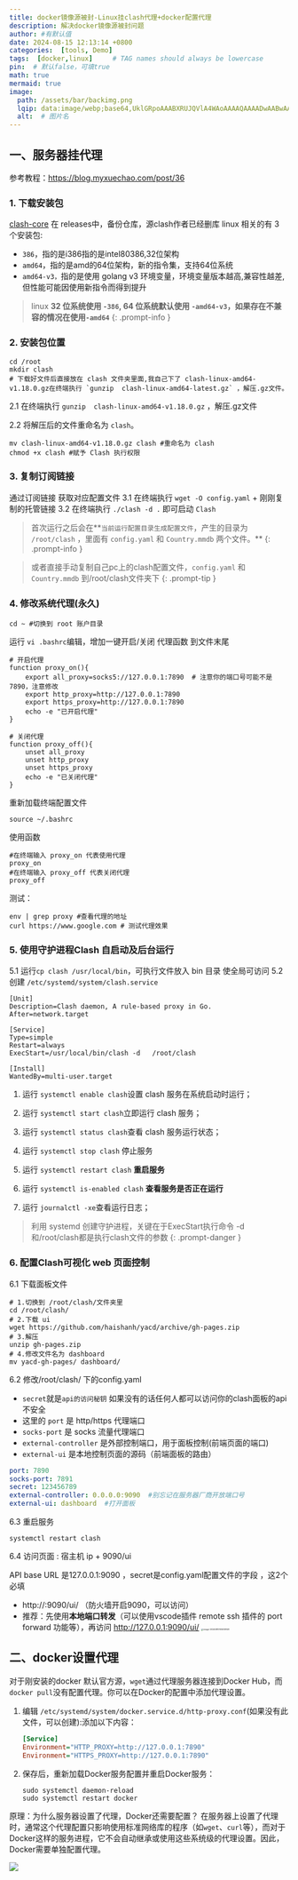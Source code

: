 ```yaml
---
title: docker镜像源被封-Linux挂clash代理+docker配置代理
description: 解决docker镜像源被封问题
author: #有默认值
date: 2024-08-15 12:13:14 +0800
categories:  [tools, Demo]
tags:  [docker,linux]     # TAG names should always be lowercase
pin:  # 默认false，可填true
math: true
mermaid: true
image:
  path: /assets/bar/backimg.png
  lqip: data:image/webp;base64,UklGRpoAAABXRUJQVlA4WAoAAAAQAAAADwAABwAAQUxQSDIAAAARL0AmbZurmr57yyIiqE8oiG0bejIYEQTgqiDA9vqnsUSI6H+oAERp2HZ65qP/VIAWAFZQOCBCAAAA8AEAnQEqEAAIAAVAfCWkAALp8sF8rgRgAP7o9FDvMCkMde9PK7euH5M1m6VWoDXf2FkP3BqV0ZYbO6NA/VFIAAAA
  alt:  # 图片名
---
```


## 一、服务器挂代理

参考教程：https://blog.myxuechao.com/post/36
### 1. 下载安装包
[clash-core](https://github.com/Kuingsmile/clash-core?tab=readme-ov-file) 在 releases中，备份仓库，源clash作者已经删库
   linux 相关的有 3 个安装包:
   + `386`，指的是i386指的是intel80386,32位架构
   + `amd64`，指的是amd的64位架构，新的指令集，支持64位系统
   + `amd64-v3，`指的是使用 golang v3 环境变量，环境变量版本越高,兼容性越差,但性能可能因使用新指令而得到提升

> linux **32 位系统使用 `-386`, 64 位系统默认使用 `-amd64-v3`，如果存在不兼容的情况在使用`-amd64`**
{: .prompt-info }

### 2. 安装包位置

   ```shell
   cd /root
   mkdir clash
   # 下载好文件后直接放在 clash 文件夹里面,我自己下了 clash-linux-amd64-v1.18.0.gz在终端执行 `gunzip  clash-linux-amd64-latest.gz` ，解压.gz文件。
   ```

   2.1 在终端执行 `gunzip  clash-linux-amd64-v1.18.0.gz` ，解压.gz文件

   2.2 将解压后的文件重命名为 `clash`。

   ```shell
   mv clash-linux-amd64-v1.18.0.gz clash #重命名为 clash
   chmod +x clash #赋予 Clash 执行权限
   ```

### 3. 复制订阅链接
   通过订阅链接 获取对应配置文件
   3.1 在终端执行 `wget -O config.yaml` + 刚刚复制的托管链接
   3.2 在终端执行 `./clash -d .` 即可启动 `Clash`

>首次运行之后会在**`当前运行配置目录生成配置文件`，产生的目录为 `/root/clash` ，里面有 `config.yaml` 和 `Country.mmdb` 两个文件。**
{: .prompt-info }

> 或者直接手动复制自己pc上的clash配置文件，`config.yaml` 和 `Country.mmdb` 到/root/clash文件夹下
{: .prompt-tip }

### 4. 修改系统代理(永久)

   ```shell
   cd ~ #切换到 root 账户目录
   ```

   运行 `vi .bashrc`编辑，增加一键开启/关闭 代理函数 到文件末尾

   ```shell
   # 开启代理
   function proxy_on(){
       export all_proxy=socks5://127.0.0.1:7890  # 注意你的端口号可能不是7890，注意修改
       export http_proxy=http://127.0.0.1:7890
       export https_proxy=http://127.0.0.1:7890
       echo -e "已开启代理"
   }
   
   # 关闭代理
   function proxy_off(){
       unset all_proxy
       unset http_proxy
       unset https_proxy
       echo -e "已关闭代理"
   }
   ```

   重新加载终端配置文件

   ```shell
   source ~/.bashrc
   ```

   使用函数

   ```shell
   #在终端输入 proxy_on 代表使用代理
   proxy_on
   #在终端输入 proxy_off 代表关闭代理
   proxy_off
   ```

   测试：

   ```shell
   env | grep proxy #查看代理的地址
   curl https://www.google.com # 测试代理效果
   ```

### 5. 使用守护进程Clash 自启动及后台运行
   5.1 运行`cp clash /usr/local/bin`，可执行文件放入 bin 目录 使全局可访问
   5.2 创建 `/etc/systemd/system/clash.service`

   ```shell
   [Unit]
   Description=Clash daemon, A rule-based proxy in Go.
   After=network.target
   
   [Service]
   Type=simple
   Restart=always
   ExecStart=/usr/local/bin/clash -d   /root/clash
   
   [Install]
   WantedBy=multi-user.target
   ```

   1. 运行 `systemctl enable clash`设置 clash 服务在系统启动时运行；

   2. 运行 `systemctl start clash`立即运行 clash 服务；

   3. 运行 `systemctl status clash`查看 clash 服务运行状态；

   4. 运行 `systemctl stop clash` 停止服务

   5. 运行 `systemctl restart clash` **重启服务**

   6. 运行 `systemctl is-enabled clash` **查看服务是否正在运行**

   7. 运行 `journalctl -xe`查看运行日志；

> 利用 systemd 创建守护进程，关键在于ExecStart执行命令 -d 和/root/clash都是执行clash文件的参数
{: .prompt-danger }

### 6. 配置Clash可视化 web 页面控制

   6.1 下载面板文件

   ```shell
   # 1.切换到 /root/clash/文件夹里
   cd /root/clash/
   # 2.下载 ui
   wget https://github.com/haishanh/yacd/archive/gh-pages.zip
   # 3.解压
   unzip gh-pages.zip
   # 4.修改文件名为 dashboard
   mv yacd-gh-pages/ dashboard/
   ```

   6.2 修改/root/clash/ 下的config.yaml

   - `secret`就是`api的访问秘钥` 如果没有的话任何人都可以访问你的clash面板的api 不安全
   - 这里的 `port` 是 http/https 代理端口
   - `socks-port` 是 socks 流量代理端口
   - `external-controller` 是外部控制端口，用于面板控制(前端页面的端口)
   - `external-ui` 是本地控制页面的源码（前端面板的路由）

   ```yaml
   port: 7890
   socks-port: 7891
   secret: 123456789
   external-controller: 0.0.0.0:9090  #别忘记在服务器厂商开放端口号
   external-ui: dashboard  #打开面板
   ```

   6.3 重启服务

   ```shell
   systemctl restart clash
   ```

   6.4 访问页面 : 宿主机 ip + 9090/ui

   API base URL 是127.0.0.1:9090 ，secret是config.yaml配置文件的字段 ，这2个必填

   + http://<ip>:9090/ui/ （防火墙开启9090，可以访问）
   + 推荐：先使用**本地端口转发**（可以使用vscode插件 remote ssh 插件的 port forward 功能等），再访问 http://127.0.0.1:9090/ui/ <img src="../assets/img/posts24/2024-08-16-19-39-23.png" alt="image-20240810105939148" style="zoom: 25%;" />

   

## 二、docker设置代理

对于刚安装的docker 默认官方源，`wget`通过代理服务器连接到Docker Hub，而`docker pull`没有配置代理。你可以在Docker的配置中添加代理设置。

1. 编辑 `/etc/systemd/system/docker.service.d/http-proxy.conf`(如果没有此文件，可以创建):添加以下内容：

   ```ini
   [Service]
   Environment="HTTP_PROXY=http://127.0.0.1:7890"
   Environment="HTTPS_PROXY=http://127.0.0.1:7890"
   ```

2. 保存后，重新加载Docker服务配置并重启Docker服务：

   ```shell
   sudo systemctl daemon-reload
   sudo systemctl restart docker
   ```



原理：为什么服务器设置了代理，Docker还需要配置？
          在服务器上设置了代理时，通常这个代理配置只影响使用标准网络库的程序（如`wget`、`curl`等），而对于Docker这样的服务进程，它不会自动继承或使用这些系统级的代理设置。因此，Docker需要单独配置代理。


![](../assets/img/posts24/2024-08-16-19-39-42.png)
